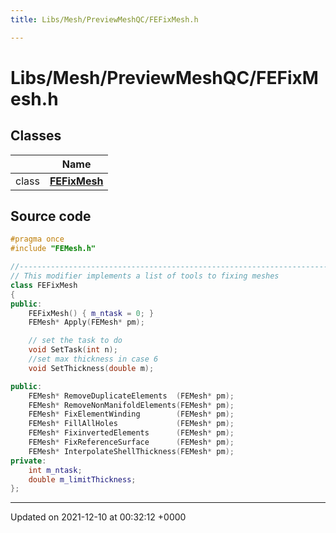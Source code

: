 ```yaml
---
title: Libs/Mesh/PreviewMeshQC/FEFixMesh.h

---
```


# Libs/Mesh/PreviewMeshQC/FEFixMesh.h



## Classes

|                | Name           |
| -------------- | -------------- |
| class | **[FEFixMesh](../Classes/classFEFixMesh.md)**  |




## Source code

```cpp
#pragma once
#include "FEMesh.h"

//-----------------------------------------------------------------------------
// This modifier implements a list of tools to fixing meshes
class FEFixMesh
{
public:
    FEFixMesh() { m_ntask = 0; }
    FEMesh* Apply(FEMesh* pm);

    // set the task to do
    void SetTask(int n);
    //set max thickness in case 6
    void SetThickness(double m);

public:
    FEMesh* RemoveDuplicateElements  (FEMesh* pm);
    FEMesh* RemoveNonManifoldElements(FEMesh* pm);
    FEMesh* FixElementWinding        (FEMesh* pm);
    FEMesh* FillAllHoles             (FEMesh* pm);
    FEMesh* FixinvertedElements      (FEMesh* pm);
    FEMesh* FixReferenceSurface      (FEMesh* pm);
    FEMesh* InterpolateShellThickness(FEMesh* pm);
private:
    int m_ntask;
    double m_limitThickness;
};
```


-------------------------------

Updated on 2021-12-10 at 00:32:12 +0000
